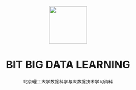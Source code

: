 <div align = "center">

<img width="100" src="https://bit.edu.cn/images/gb20190805/logo_01.png"/>

# BIT BIG DATA LEARNING

```
北京理工大学数据科学与大数据技术学习资料
```

</div>

